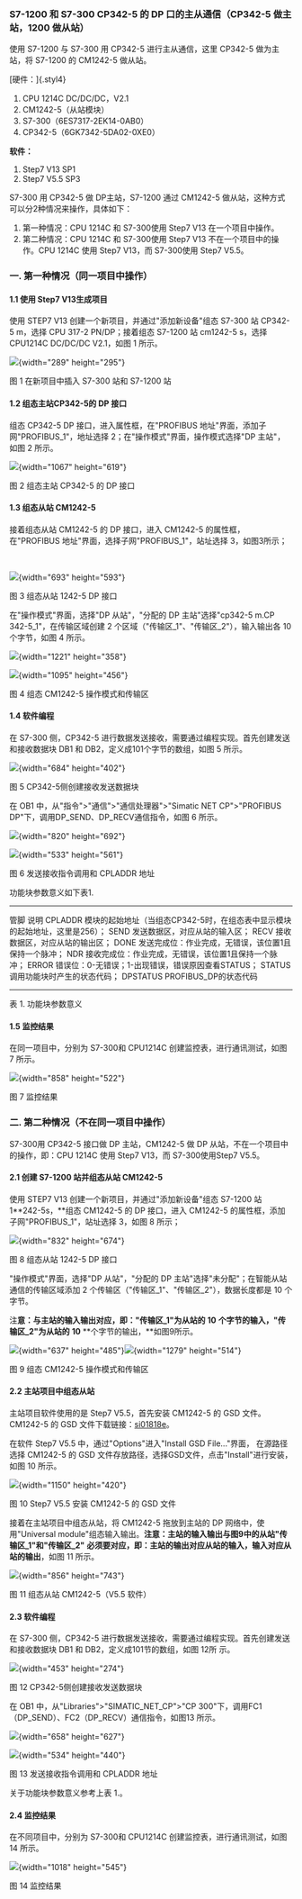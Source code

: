 ### S7-1200 和 S7-300 CP342-5 的 DP 口的主从通信（CP342-5 做主站，1200 做从站）

使用 S7-1200 与 S7-300 用 CP342-5 进行主从通信，这里 CP342-5
做为主站，将 S7-1200 的 CM1242-5 做从站。

[硬件：]{.styl4}

1.  CPU 1214C DC/DC/DC，V2.1
2.  CM1242-5（从站模块）
3.  S7-300（6ES7317-2EK14-0AB0）
4.  CP342-5（6GK7342-5DA02-0XE0）

**软件：**

1.  Step7 V13 SP1
2.  Step7 V5.5 SP3

S7-300 用 CP342-5 做 DP主站，S7-1200 通过 CM1242-5
做从站，这种方式可以分2种情况来操作，具体如下：

1.  第一种情况：CPU 1214C 和 S7-300使用 Step7 V13 在一个项目中操作。
2.  第二种情况：CPU 1214C 和 S7-300使用 Step7 V13
    不在一个项目中的操作。CPU 1214C 使用 Step7 V13，而 S7-300使用 Step7
    V5.5。

### 一. 第一种情况（同一项目中操作）

#### 1.1 使用 Step7 V13生成项目

使用 STEP7 V13 创建一个新项目，并通过"添加新设备"组态 S7-300 站 CP342-5
m，选择 CPU 317-2 PN/DP；接着组态 S7-1200 站 cm1242-5 s，选择 CPU1214C
DC/DC/DC V2.1，如图 1 所示。

![](images/4-01.jpg){width="289" height="295"}

图 1 在新项目中插入 S7-300 站和 S7-1200 站

#### 1.2 组态主站CP342-5的 DP 接口

组态 CP342-5 DP 接口，进入属性框，在"PROFIBUS
地址"界面，添加子网"PROFIBUS_1"，地址选择
2；在"操作模式"界面，操作模式选择"DP 主站"，如图 2 所示。

![](images/4-02.jpg){width="1067" height="619"}

图 2 组态主站 CP342-5 的 DP 接口

#### 1.3 组态从站 CM1242-5

接着组态从站 CM1242-5 的 DP 接口，进入 CM1242-5 的属性框，在"PROFIBUS
地址"界面，选择子网"PROFIBUS_1"，站址选择 3，如图3所示；

 

![](images/4-03.jpg){width="693" height="593"}

图 3 组态从站 1242-5 DP 接口

在"操作模式"界面，选择"DP 从站"，"分配的 DP 主站"选择"cp342-5 m.CP
342-5_1"，在传输区域创建 2 个区域（"传输区_1"、"传输区_2"），输入输出各
10 个字节，如图 4 所示。

![](images/4-04.jpg){width="1221" height="358"}

![](images/4-05.jpg){width="1095" height="456"}

图 4 组态 CM1242-5 操作模式和传输区

#### 1.4 软件编程

在 S7-300 侧，CP342-5
进行数据发送接收，需要通过编程实现。首先创建发送和接收数据块 DB1 和
DB2，定义成101个字节的数组，如图 5 所示。

![](images/4-06.jpg){width="684" height="402"}

图 5 CP342-5侧创建接收发送数据块

在 OB1 中，从"指令"\>"通信"\>"通信处理器"\>"Simatic NET CP"\>"PROFIBUS
DP"下，调用DP_SEND、DP_RECV通信指令，如图 6 所示。

![](images/4-07.jpg){width="820" height="692"}

![](images/4-08.jpg){width="533" height="561"}

图 6 发送接收指令调用和 CPLADDR 地址

功能块参数意义如下表1.

  ---------- ------------------------------------------------------------------------------
  管脚       说明
  CPLADDR    模块的起始地址（当组态CP342-5时，在组态表中显示模块的起始地址，这里是256）；
  SEND       发送数据区，对应从站的输入区；
  RECV       接收数据区，对应从站的输出区；
  DONE       发送完成位：作业完成，无错误，该位置1且保持一个脉冲；
  NDR        接收完成位：作业完成，无错误，该位置1且保持一个脉冲；
  ERROR      错误位：0-无错误；1-出现错误，错误原因查看STATUS；
  STATUS     调用功能块时产生的状态代码；
  DPSTATUS   PROFIBUS_DP的状态代码
  ---------- ------------------------------------------------------------------------------

表 1. 功能块参数意义

#### 1.5 监控结果

在同一项目中，分别为 S7-300和 CPU1214C 创建监控表，进行通讯测试，如图 7
所示。

![](images/4-09.jpg){width="858" height="522"}

图 7 监控结果

### 二. 第二种情况（不在同一项目中操作）

S7-300用 CP342-5 接口做 DP 主站，CM1242-5 做 DP
从站，不在一个项目中的操作，即：CPU 1214C 使用 Step7 V13，而
S7-300使用Step7 V5.5。

#### 2.1 创建 S7-1200 站并组态从站 CM1242-5

使用 STEP7 V13 创建一个新项目，并通过"添加新设备"组态 S7-1200
站1**242-5s，**组态 CM1242-5 的 DP 接口，进入 CM1242-5
的属性框，添加子网"PROFIBUS_1"，站址选择 3，如图 8 所示；

![](images/4-10.jpg){width="832" height="674"}

图 8 组态从站 1242-5 DP 接口

"操作模式"界面，选择"DP 从站"，"分配的 DP
主站"选择"未分配"；在智能从站通信的传输区域添加 2
个传输区（"传输区_1"、"传输区_2"），数据长度都是 10 个字节。

注**意：与主站的输入输出对应，即："传输区\_1"为从站的** **10**
**个字节的输入，"传输区\_2"为从站的** **10**
**个字节的输出，**如图9所示。

![](images/4-11.jpg){width="637"
height="485"}![](images/4-12.jpg){width="1279" height="514"}

图 9 组态 CM1242-5 操作模式和传输区

#### 2.2 主站项目中组态从站

主站项目软件使用的是 Step7 V5.5，首先安装 CM1242-5 的 GSD 文件。CM1242-5
的 GSD 文件下载链接：[si01818e](images/si01818e.rar)。

在软件 Step7 V5.5 中，通过"Options"进入"Install GSD File..."界面，
在源路径选择 CM1242-5 的 GSD
文件存放路径，选择GSD文件，点击"Install"进行安装，如图 10 所示。

![](images/4-13.jpg){width="1150" height="420"}

图 10 Step7 V5.5 安装 CM1242-5 的 GSD 文件

接着在主站项目中组态从站，将 CM1242-5 拖放到主站的 DP
网络中，使用"Universal
module"组态输入输出。**注意：主站的输入输出与图9中的从站"传输区\_1"和"传输区\_2"**
**必须要对应，即：主站的输出对应从站的输入，输入对应从站的输出**，如图
11 所示。

![](images/4-14.jpg){width="856" height="743"}

图 11 组态从站 CM1242-5（V5.5 软件）

#### 2.3 软件编程

在 S7-300 侧，CP342-5
进行数据发送接收，需要通过编程实现。首先创建发送和接收数据块 DB1 和
DB2，定义成101节的数组，如图 12所 示。

![](images/4-15.jpg){width="453" height="274"}

图 12 CP342-5侧创建接收发送数据块

在 OB1 中，从"Libraries"\>"SIMATIC_NET_CP"\>"CP
300"下，调用FC1（DP_SEND）、FC2（DP_RECV）通信指令，如图13 所示。

![](images/4-16.jpg){width="658" height="627"}

![](images/4-17.jpg){width="534" height="440"}

图 13 发送接收指令调用和 CPLADDR 地址

关于功能块参数意义参考上表 1.。

#### 2.4 监控结果

在不同项目中，分别为 S7-300和 CPU1214C 创建监控表，进行通讯测试，如图 14
所示。

![](images/4-18.jpg){width="1018" height="545"}

图 14 监控结果
